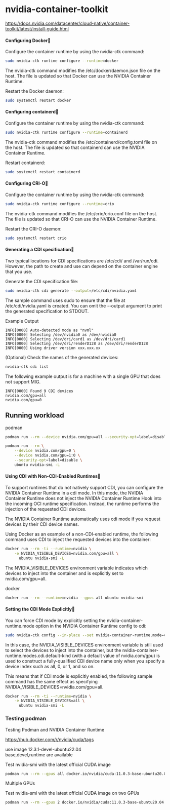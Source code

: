 # nvidia-container-toolkit

https://docs.nvidia.com/datacenter/cloud-native/container-toolkit/latest/install-guide.html


#### Configuring Docker

Configure the container runtime by using the nvidia-ctk command:
```sh
sudo nvidia-ctk runtime configure --runtime=docker
```
The nvidia-ctk command modifies the /etc/docker/daemon.json file on the host. The file is updated so that Docker can use the NVIDIA Container Runtime.

Restart the Docker daemon:
```sh
sudo systemctl restart docker
```

#### Configuring containerd

Configure the container runtime by using the nvidia-ctk command:
```sh
sudo nvidia-ctk runtime configure --runtime=containerd
```
The nvidia-ctk command modifies the /etc/containerd/config.toml file on the host. The file is updated so that containerd can use the NVIDIA Container Runtime.

Restart containerd:
```sh
sudo systemctl restart containerd
```

#### Configuring CRI-O

Configure the container runtime by using the nvidia-ctk command:
```sh
sudo nvidia-ctk runtime configure --runtime=crio
```
The nvidia-ctk command modifies the /etc/crio/crio.conf file on the host. The file is updated so that CRI-O can use the NVIDIA Container Runtime.

Restart the CRI-O daemon:
```sh
sudo systemctl restart crio
```


#### Generating a CDI specification


Two typical locations for CDI specifications are /etc/cdi/ and /var/run/cdi. However, the path to create and use can depend on the container engine that you use.

Generate the CDI specification file:
```sh
sudo nvidia-ctk cdi generate --output=/etc/cdi/nvidia.yaml
```
The sample command uses sudo to ensure that the file at /etc/cdi/nvidia.yaml is created. You can omit the --output argument to print the generated specification to STDOUT.

Example Output
```
INFO[0000] Auto-detected mode as "nvml"
INFO[0000] Selecting /dev/nvidia0 as /dev/nvidia0
INFO[0000] Selecting /dev/dri/card1 as /dev/dri/card1
INFO[0000] Selecting /dev/dri/renderD128 as /dev/dri/renderD128
INFO[0000] Using driver version xxx.xxx.xx
```
(Optional) Check the names of the generated devices:
```sh
nvidia-ctk cdi list
```
The following example output is for a machine with a single GPU that does not support MIG.
```
INFO[0000] Found 9 CDI devices
nvidia.com/gpu=all
nvidia.com/gpu=0
```

## Running workload 

podman

```sh
podman run --rm --device nvidia.com/gpu=all --security-opt=label=disable ubuntu nvidia-smi -L
```

```sh
podman run --rm \
    --device nvidia.com/gpu=0 \
    --device nvidia.com/gpu=1:0 \
    --security-opt=label=disable \
    ubuntu nvidia-smi -L
```


#### Using CDI with Non-CDI-Enabled Runtimes

To support runtimes that do not natively support CDI, you can configure the NVIDIA Container Runtime in a cdi mode. In this mode, the NVIDIA Container Runtime does not inject the NVIDIA Container Runtime Hook into the incoming OCI runtime specification. Instead, the runtime performs the injection of the requested CDI devices.

The NVIDIA Container Runtime automatically uses cdi mode if you request devices by their CDI device names.

Using Docker as an example of a non-CDI-enabled runtime, the following command uses CDI to inject the requested devices into the container:
```sh
docker run --rm -ti --runtime=nvidia \
    -e NVIDIA_VISIBLE_DEVICES=nvidia.com/gpu=all \
      ubuntu nvidia-smi -L
```
The NVIDIA_VISIBLE_DEVICES environment variable indicates which devices to inject into the container and is explicitly set to nvidia.com/gpu=all.

docker

```sh
docker run --rm --runtime=nvidia --gpus all ubuntu nvidia-smi
```

#### Setting the CDI Mode Explicitly

You can force CDI mode by explicitly setting the nvidia-container-runtime.mode option in the NVIDIA Container Runtime config to cdi:
```sh
sudo nvidia-ctk config --in-place --set nvidia-container-runtime.mode=cdi
```
In this case, the NVIDIA_VISIBLE_DEVICES environment variable is still used to select the devices to inject into the container, but the nvidia-container-runtime.modes.cdi.default-kind (with a default value of nvidia.com/gpu) is used to construct a fully-qualified CDI device name only when you specify a device index such as all, 0, or 1, and so on.

This means that if CDI mode is explicitly enabled, the following sample command has the same effect as specifying NVIDIA_VISIBLE_DEVICES=nvidia.com/gpu=all.
```sh
docker run --rm -ti --runtime=nvidia \
    -e NVIDIA_VISIBLE_DEVICES=all \
      ubuntu nvidia-smi -L
```



### Testing podman 

Testing Podman and NVIDIA Container Runtime

https://hub.docker.com/r/nvidia/cuda/tags

use image 12.3.1-devel-ubuntu22.04            
base,devel,runtime are available

Test nvidia-smi with the latest official CUDA image

```sh
podman run --rm --gpus all docker.io/nvidia/cuda:11.0.3-base-ubuntu20.04 nvidia-smi
```
        

Multiple GPUs

Test nvidia-smi with the latest official CUDA image on two GPUs
```sh
podman run --rm --gpus 2 docker.io/nvidia/cuda:11.0.3-base-ubuntu20.04 nvidia-smi
```
        


